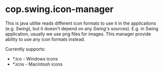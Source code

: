 # cop.swing.icon-manager

This is java utilite reads different icon formats to use it in the applicaitons (e.g. *Swing*), but it doesn't depend on any *Swing's* sources).
E.g. in Swing application, usually we use png files for images. This manager provide ability to use any icon formats instead.

Currently supports:
* *.ico - Windows icons
* *.icns - Macintosh icons
